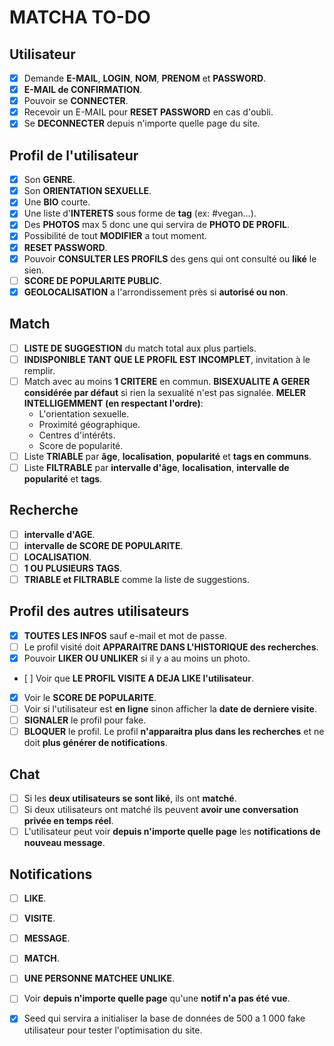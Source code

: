 # MATCHA TO-DO

## Utilisateur
- [x] Demande **E-MAIL**, **LOGIN**, **NOM**, **PRENOM** et **PASSWORD**.
- [x] **E-MAIL de CONFIRMATION**.
- [x] Pouvoir se **CONNECTER**.
- [x] Recevoir un E-MAIL pour **RESET PASSWORD** en cas d'oubli.
- [x] Se **DECONNECTER** depuis n'importe quelle page du site.

## Profil de l'utilisateur
- [x] Son **GENRE**.
- [x] Son **ORIENTATION SEXUELLE**.
- [x] Une **BIO** courte.
- [x] Une liste d'**INTERETS** sous forme de **tag** (ex: #vegan...).
- [x] Des **PHOTOS** max 5 donc une qui servira de **PHOTO DE PROFIL**.
- [x] Possibilité de tout **MODIFIER** a tout moment.
- [x] **RESET PASSWORD**.
- [x] Pouvoir **CONSULTER LES PROFILS** des gens qui ont consulté ou **liké** le sien.
- [ ] **SCORE DE POPULARITE PUBLIC**.
- [x] **GEOLOCALISATION** a l'arrondissement près si **autorisé ou non**.

## Match
- [ ] **LISTE DE SUGGESTION** du match total aux plus partiels.
- [ ] **INDISPONIBLE TANT QUE LE PROFIL EST INCOMPLET**, invitation à le remplir.
- [ ] Match avec au moins **1 CRITERE** en commun. **BISEXUALITE A GERER considérée par défaut** si rien la sexualité n'est pas signalée. **MELER INTELLIGEMMENT (en respectant l'ordre)**:
  * L'orientation sexuelle.
  * Proximité géographique.
  * Centres d'intérêts.
  * Score de popularité.
- [ ] Liste **TRIABLE** par **âge**, **localisation**, **popularité** et **tags en communs**.
- [ ] Liste **FILTRABLE** par **intervalle d'âge**, **localisation**, **intervalle de popularité** et **tags**.

## Recherche
- [ ] **intervalle d'AGE**.
- [ ] **intervalle de SCORE DE POPULARITE**.
- [ ] **LOCALISATION**.
- [ ] **1 OU PLUSIEURS TAGS**.
- [ ] **TRIABLE et FILTRABLE** comme la liste de suggestions.

## Profil des autres utilisateurs
- [x] **TOUTES LES INFOS** sauf e-mail et mot de passe.
- [ ] Le profil visité doit **APPARAITRE DANS L'HISTORIQUE des recherches**.
- [x] Pouvoir **LIKER OU UNLIKER** si il y a au moins un photo.
- [ ] Voir que **LE PROFIL VISITE A DEJA LIKE l'utilisateur**.
- [x] Voir le **SCORE DE POPULARITE**.
- [ ] Voir si l'utilisateur est **en ligne** sinon afficher la **date de derniere visite**.
- [ ] **SIGNALER** le profil pour fake.
- [ ] **BLOQUER** le profil. Le profil **n'apparaitra plus dans les recherches** et ne doit **plus générer de notifications**.

## Chat
- [ ] Si les **deux utilisateurs se sont liké**, ils ont **matché**.
- [ ] Si deux utilisateurs ont matché ils peuvent **avoir une conversation privée en temps réel**.
- [ ] L'utilisateur peut voir **depuis n'importe quelle page** les **notifications de nouveau message**.

## Notifications
- [ ] **LIKE**.
- [ ] **VISITE**.
- [ ] **MESSAGE**.
- [ ] **MATCH**.
- [ ] **UNE PERSONNE MATCHEE UNLIKE**.
- [ ] Voir **depuis n'importe quelle page** qu'une **notif n'a pas été vue**.

- [x] Seed qui servira a initialiser la base de données de 500 a 1 000 fake utilisateur pour tester l'optimisation du site.
